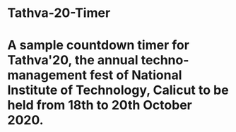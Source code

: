 # Tathva-20-Timer
# A sample countdown timer for Tathva'20, the annual techno-management fest of National Institute of Technology, Calicut to be held from 18th to 20th October 2020.

